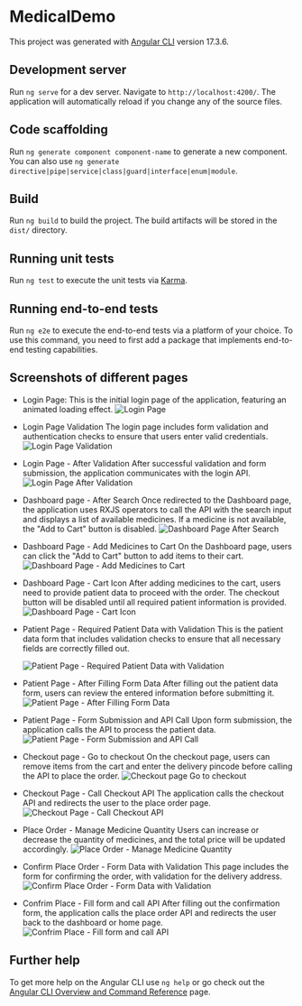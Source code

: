 # MedicalDemo

This project was generated with [Angular CLI](https://github.com/angular/angular-cli) version 17.3.6.

## Development server

Run `ng serve` for a dev server. Navigate to `http://localhost:4200/`. The application will automatically reload if you change any of the source files.

## Code scaffolding

Run `ng generate component component-name` to generate a new component. You can also use `ng generate directive|pipe|service|class|guard|interface|enum|module`.

## Build

Run `ng build` to build the project. The build artifacts will be stored in the `dist/` directory.

## Running unit tests

Run `ng test` to execute the unit tests via [Karma](https://karma-runner.github.io).

## Running end-to-end tests

Run `ng e2e` to execute the end-to-end tests via a platform of your choice. To use this command, you need to first add a package that implements end-to-end testing capabilities.

## Screenshots of different pages

- Login Page:
    This is the initial login page of the application, featuring an animated loading effect.
  ![Login Page](./resource/1.png)

- Login Page Validation
    The login page includes form validation and authentication checks to ensure that users enter valid credentials.
  ![Login Page Validation](./resource/2.png)

- Login Page - After Validation
     After successful validation and form submission, the application communicates with the login API.
  ![Login Page After Validation](./resource/3.png)

- Dashboard page - After Search
    Once redirected to the Dashboard page, the application uses RXJS operators to call the API with the search input and displays a list of available medicines. If a medicine is not available, the "Add to Cart" button is disabled.
  ![Dashboard Page After Search](./resource/4.png)

- Dashboard Page - Add Medicines to Cart
   On the Dashboard page, users can click the "Add to Cart" button to add items to their cart.
  ![Dashboard Page - Add Medicines to Cart](./resource/5.png)

- Dashboard Page - Cart Icon
   After adding medicines to the cart, users need to provide patient data to proceed with the order. The checkout button will be disabled until all required patient information is provided.
  ![Dashboard Page - Cart Icon](./resource/6.png)

- Patient Page - Required Patient Data with Validation
   This is the patient data form that includes validation checks to ensure that all necessary fields are correctly filled out.
       
  ![Patient Page - Required Patient Data with Validation](./resource/7.png)

- Patient Page - After Filling Form Data
     After filling out the patient data form, users can review the entered information before submitting it.
  ![Patient Page - After Filling Form Data](./resource/7.5.png)


- Patient Page - Form Submission and API Call
   Upon form submission, the application calls the API to process the patient data.
  ![Patient Page - Form Submission and API Call](./resource/8.png)

- Checkout page - Go to checkout
   On the checkout page, users can remove items from the cart and enter the delivery pincode before calling the API to place the order.
  ![Checkout page Go to checkout](./resource/9.png)

- Checkout Page - Call Checkout API
   The application calls the checkout API and redirects the user to the place order page.
  ![Checkout Page - Call Checkout API ](./resource/10.png)

- Place Order - Manage Medicine Quantity
  Users can increase or decrease the quantity of medicines, and the total price will be updated accordingly.
  ![Place Order - Manage Medicine Quantity](./resource/11.png)

- Confirm Place Order - Form Data with Validation
  This page includes the form for confirming the order, with validation for the delivery address.
  ![Confirm Place Order - Form Data with Validation ](./resource/12.png)

- Confrim Place - Fill form and call API
  After filling out the confirmation form, the application calls the place order API and redirects the user back to the dashboard or home page.
  ![Confrim Place - Fill form and call API](./resource/13.png)


## Further help

To get more help on the Angular CLI use `ng help` or go check out the [Angular CLI Overview and Command Reference](https://angular.io/cli) page.
